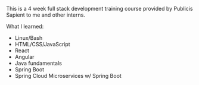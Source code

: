 This is a 4 week full stack development training course provided by Publicis Sapient to me and other interns.

What I learned:
- Linux/Bash
- HTML/CSS/JavaScript
- React
- Angular
- Java fundamentals
- Spring Boot
- Spring Cloud Microservices w/ Spring Boot
